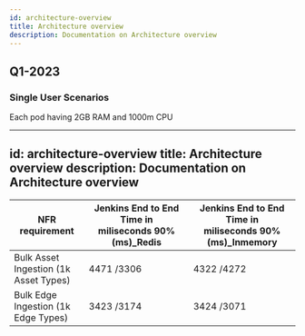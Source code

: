 ```yaml
---
id: architecture-overview
title: Architecture overview
description: Documentation on Architecture overview
---
```


## Q1-2023
### Single User Scenarios
Each pod having 2GB RAM and 1000m CPU

---
id: architecture-overview
title: Architecture overview
description: Documentation on Architecture overview
---

| **NFR requirement**                   | **Jenkins End to End Time in miliseconds 90% (ms)_Redis** | **Jenkins End to End Time in miliseconds 90% (ms)_Inmemory** |
| ------------------------------------- | --------------------------------------------------------- | ------------------------------------------------------------ |
| Bulk Asset Ingestion (1k Asset Types) | 4471 /3306                                                | 4322 /4272                                                   |
| Bulk Edge Ingestion (1k Edge Types)   | 3423 /3174                                                | 3424 /3071                                                   |
